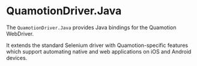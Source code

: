 # QuamotionDriver.Java

The `QuamotionDriver.Java` provides Java bindings for the Quamotion WebDriver.

It extends the standard Selenium driver with Quamotion-specific features which support automating native and web applications
on iOS and Android devices.